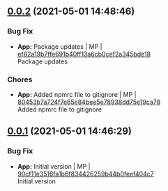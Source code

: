 <a name="0.0.2"></a>

## [0.0.2](https://github.com/admiralcloud/ac-ping-connector/compare/v0.0.1..v0.0.2) (2021-05-01 14:48:46)


### Bug Fix

* **App:** Package updates | MP | [ef82a19b7ffe691b40ff13a6cb0cef2a345bde18](https://github.com/admiralcloud/ac-ping-connector/commit/ef82a19b7ffe691b40ff13a6cb0cef2a345bde18)    
Package updates
### Chores

* **App:** Added npmrc file to gitignore | MP | [80453b7a724f7e65e84bee5e78938dd75e19ca78](https://github.com/admiralcloud/ac-ping-connector/commit/80453b7a724f7e65e84bee5e78938dd75e19ca78)    
Added npmrc file to gitignore
<a name="0.0.1"></a>

## [0.0.1](https://github.com/admiralcloud/ac-ping-connector/compare/..v0.0.1) (2021-05-01 14:46:29)


### Bug Fix

* **App:** Initial version | MP | [90cf11e3516fa1b6f834426259b44b0feef404c7](https://github.com/admiralcloud/ac-ping-connector/commit/90cf11e3516fa1b6f834426259b44b0feef404c7)    
Initial version
